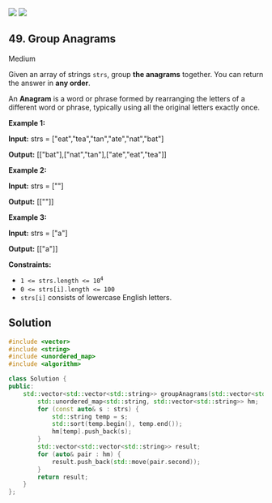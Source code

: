 [![](https://img.shields.io/github/stars/LeetCode-in-Cpp/LeetCode-in-Cpp?label=Stars&style=flat-square)](https://github.com/LeetCode-in-Cpp/LeetCode-in-Cpp)
[![](https://img.shields.io/github/forks/LeetCode-in-Cpp/LeetCode-in-Cpp?label=Fork%20me%20on%20GitHub%20&style=flat-square)](https://github.com/LeetCode-in-Cpp/LeetCode-in-Cpp/fork)

## 49\. Group Anagrams

Medium

Given an array of strings `strs`, group **the anagrams** together. You can return the answer in **any order**.

An **Anagram** is a word or phrase formed by rearranging the letters of a different word or phrase, typically using all the original letters exactly once.

**Example 1:**

**Input:** strs = ["eat","tea","tan","ate","nat","bat"]

**Output:** [["bat"],["nat","tan"],["ate","eat","tea"]] 

**Example 2:**

**Input:** strs = [""]

**Output:** [[""]] 

**Example 3:**

**Input:** strs = ["a"]

**Output:** [["a"]] 

**Constraints:**

*   <code>1 <= strs.length <= 10<sup>4</sup></code>
*   `0 <= strs[i].length <= 100`
*   `strs[i]` consists of lowercase English letters.



## Solution

```cpp
#include <vector>
#include <string>
#include <unordered_map>
#include <algorithm>

class Solution {
public:
    std::vector<std::vector<std::string>> groupAnagrams(std::vector<std::string>& strs) {
        std::unordered_map<std::string, std::vector<std::string>> hm;
        for (const auto& s : strs) {
            std::string temp = s;
            std::sort(temp.begin(), temp.end());
            hm[temp].push_back(s);
        }
        std::vector<std::vector<std::string>> result;
        for (auto& pair : hm) {
            result.push_back(std::move(pair.second));
        }
        return result;
    }
};
```